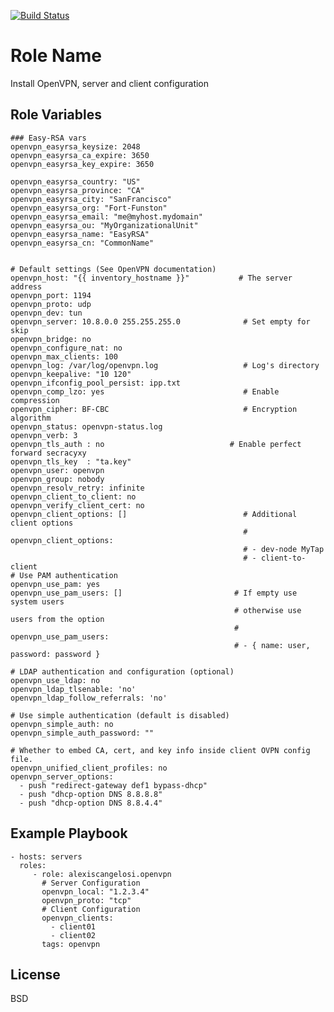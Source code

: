 [![Build Status](https://travis-ci.com/AlexisCangelosi/openvpn.svg?branch=master)](https://travis-ci.com/AlexisCangelosi/openvpn)
<br />

Role Name
=========

Install OpenVPN, server and client configuration

Role Variables
--------------

	### Easy-RSA vars
	openvpn_easyrsa_keysize: 2048
	openvpn_easyrsa_ca_expire: 3650
	openvpn_easyrsa_key_expire: 3650
	
	openvpn_easyrsa_country: "US"
	openvpn_easyrsa_province: "CA"
	openvpn_easyrsa_city: "SanFrancisco"
	openvpn_easyrsa_org: "Fort-Funston"
	openvpn_easyrsa_email: "me@myhost.mydomain"
	openvpn_easyrsa_ou: "MyOrganizationalUnit"
	openvpn_easyrsa_name: "EasyRSA"
	openvpn_easyrsa_cn: "CommonName"
	
	
	# Default settings (See OpenVPN documentation)
	openvpn_host: "{{ inventory_hostname }}"           # The server address
	openvpn_port: 1194
	openvpn_proto: udp
	openvpn_dev: tun
	openvpn_server: 10.8.0.0 255.255.255.0              # Set empty for skip
	openvpn_bridge: no
	openvpn_configure_nat: no
	openvpn_max_clients: 100
	openvpn_log: /var/log/openvpn.log                   # Log's directory
	openvpn_keepalive: "10 120"
	openvpn_ifconfig_pool_persist: ipp.txt
	openvpn_comp_lzo: yes                               # Enable compression
	openvpn_cipher: BF-CBC                              # Encryption algorithm
	openvpn_status: openvpn-status.log
	openvpn_verb: 3
	openvpn_tls_auth : no                            # Enable perfect forward secracyxy
	openvpn_tls_key  : "ta.key"
	openvpn_user: openvpn
	openvpn_group: nobody
	openvpn_resolv_retry: infinite
	openvpn_client_to_client: no
	openvpn_verify_client_cert: no
	openvpn_client_options: []                          # Additional client options
	                                                    # openvpn_client_options:
	                                                    # - dev-node MyTap
	                                                    # - client-to-client
	# Use PAM authentication
	openvpn_use_pam: yes
	openvpn_use_pam_users: []                         # If empty use system users
	                                                  # otherwise use users from the option
	                                                  # openvpn_use_pam_users:
	                                                  # - { name: user, password: password }
	
	# LDAP authentication and configuration (optional)
	openvpn_use_ldap: no
	openvpn_ldap_tlsenable: 'no'
	openvpn_ldap_follow_referrals: 'no'
	
	# Use simple authentication (default is disabled)
	openvpn_simple_auth: no
	openvpn_simple_auth_password: ""
	
	# Whether to embed CA, cert, and key info inside client OVPN config file.
	openvpn_unified_client_profiles: no
	openvpn_server_options:
	  - push "redirect-gateway def1 bypass-dhcp"
	  - push "dhcp-option DNS 8.8.8.8"
	  - push "dhcp-option DNS 8.8.4.4"

Example Playbook
----------------

    - hosts: servers
      roles:
         - role: alexiscangelosi.openvpn
	       # Server Configuration
	       openvpn_local: "1.2.3.4"
	       openvpn_proto: "tcp"
	       # Client Configuration
	       openvpn_clients: 
	         - client01
	         - client02
	       tags: openvpn

License
-------

BSD


